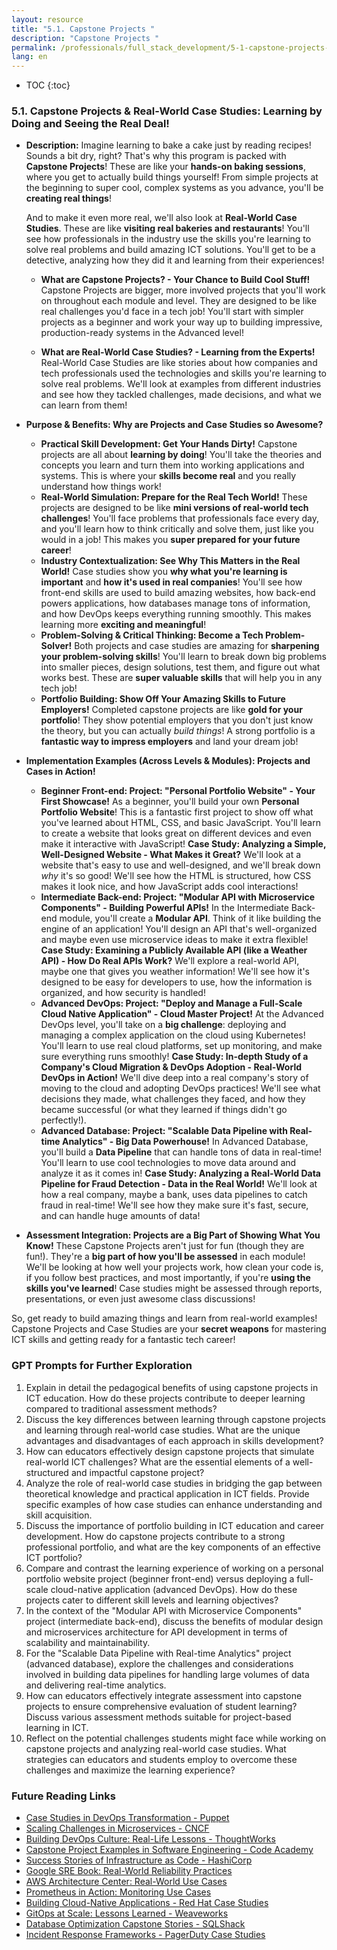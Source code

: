 ```yaml
---
layout: resource
title: "5.1. Capstone Projects "
description: "Capstone Projects "
permalink: /professionals/full_stack_development/5-1-capstone-projects-real-world-case-studies/
lang: en
---
```


* TOC
{:toc}


### 5.1. Capstone Projects & Real-World Case Studies:  Learning by Doing and Seeing the Real Deal!

*   **Description:**  Imagine learning to bake a cake just by reading recipes! Sounds a bit dry, right?  That's why this program is packed with **Capstone Projects**! These are like your **hands-on baking sessions**, where you get to actually build things yourself!  From simple projects at the beginning to super cool, complex systems as you advance, you'll be **creating real things**!

    And to make it even more real, we'll also look at **Real-World Case Studies**. These are like **visiting real bakeries and restaurants**! You'll see how professionals in the industry use the skills you're learning to solve real problems and build amazing ICT solutions. You'll get to be a detective, analyzing how they did it and learning from their experiences!

    *   **What are Capstone Projects? - Your Chance to Build Cool Stuff!** Capstone Projects are bigger, more involved projects that you'll work on throughout each module and level. They are designed to be like real challenges you'd face in a tech job! You'll start with simpler projects as a beginner and work your way up to building impressive, production-ready systems in the Advanced level!

    *   **What are Real-World Case Studies? -  Learning from the Experts!** Real-World Case Studies are like stories about how companies and tech professionals used the technologies and skills you're learning to solve real problems. We'll look at examples from different industries and see how they tackled challenges, made decisions, and what we can learn from them!

*   **Purpose & Benefits: Why are Projects and Case Studies so Awesome?**

    *   **Practical Skill Development: Get Your Hands Dirty!** Capstone projects are all about **learning by doing**!  You'll take the theories and concepts you learn and turn them into working applications and systems. This is where your **skills become real** and you really understand how things work!
    *   **Real-World Simulation: Prepare for the Real Tech World!**  These projects are designed to be like **mini versions of real-world tech challenges**! You'll face problems that professionals face every day, and you'll learn how to think critically and solve them, just like you would in a job! This makes you **super prepared for your future career**!
    *   **Industry Contextualization: See Why This Matters in the Real World!** Case studies show you **why what you're learning is important** and **how it's used in real companies**! You'll see how front-end skills are used to build amazing websites, how back-end powers applications, how databases manage tons of information, and how DevOps keeps everything running smoothly. This makes learning more **exciting and meaningful**!
    *   **Problem-Solving & Critical Thinking: Become a Tech Problem-Solver!**  Both projects and case studies are amazing for **sharpening your problem-solving skills**! You'll learn to break down big problems into smaller pieces, design solutions, test them, and figure out what works best. These are **super valuable skills** that will help you in any tech job!
    *   **Portfolio Building: Show Off Your Amazing Skills to Future Employers!**  Completed capstone projects are like **gold for your portfolio**! They show potential employers that you don't just know the theory, but you can actually *build things*!  A strong portfolio is a **fantastic way to impress employers** and land your dream job!

*   **Implementation Examples (Across Levels & Modules):  Projects and Cases in Action!**

    *   **Beginner Front-end:  Project: "Personal Portfolio Website" - Your First Showcase!**  As a beginner, you'll build your own **Personal Portfolio Website**!  This is a fantastic first project to show off what you've learned about HTML, CSS, and basic JavaScript.  You'll learn to create a website that looks great on different devices and even make it interactive with JavaScript!  **Case Study:  Analyzing a Simple, Well-Designed Website -  What Makes it Great?** We'll look at a website that's easy to use and well-designed, and we'll break down *why* it's so good! We'll see how the HTML is structured, how CSS makes it look nice, and how JavaScript adds cool interactions!
    *   **Intermediate Back-end: Project: "Modular API with Microservice Components" - Building Powerful APIs!**  In the Intermediate Back-end module, you'll create a **Modular API**.  Think of it like building the engine of an application! You'll design an API that's well-organized and maybe even use microservice ideas to make it extra flexible!  **Case Study: Examining a Publicly Available API (like a Weather API) -  How Do Real APIs Work?** We'll explore a real-world API, maybe one that gives you weather information!  We'll see how it's designed to be easy for developers to use, how the information is organized, and how security is handled!
    *   **Advanced DevOps: Project: "Deploy and Manage a Full-Scale Cloud Native Application" - Cloud Master Project!**  At the Advanced DevOps level, you'll take on a **big challenge**: deploying and managing a complex application on the cloud using Kubernetes! You'll learn to use real cloud platforms, set up monitoring, and make sure everything runs smoothly! **Case Study: In-depth Study of a Company's Cloud Migration & DevOps Adoption -  Real-World DevOps in Action!**  We'll dive deep into a real company's story of moving to the cloud and adopting DevOps practices! We'll see what decisions they made, what challenges they faced, and how they became successful (or what they learned if things didn't go perfectly!).
    *   **Advanced Database: Project: "Scalable Data Pipeline with Real-time Analytics" -  Big Data Powerhouse!**  In Advanced Database, you'll build a **Data Pipeline** that can handle tons of data in real-time! You'll learn to use cool technologies to move data around and analyze it as it comes in!  **Case Study: Analyzing a Real-World Data Pipeline for Fraud Detection -  Data in the Real World!** We'll look at how a real company, maybe a bank, uses data pipelines to catch fraud in real-time! We'll see how they make sure it's fast, secure, and can handle huge amounts of data!

*   **Assessment Integration: Projects are a Big Part of Showing What You Know!**  These Capstone Projects aren't just for fun (though they are fun!). They're a **big part of how you'll be assessed** in each module!  We'll be looking at how well your projects work, how clean your code is, if you follow best practices, and most importantly, if you're **using the skills you've learned**!  Case studies might be assessed through reports, presentations, or even just awesome class discussions!

So, get ready to build amazing things and learn from real-world examples! Capstone Projects and Case Studies are your **secret weapons** for mastering ICT skills and getting ready for a fantastic tech career!



### GPT Prompts for Further Exploration

1.  Explain in detail the pedagogical benefits of using capstone projects in ICT education. How do these projects contribute to deeper learning compared to traditional assessment methods?
2.  Discuss the key differences between learning through capstone projects and learning through real-world case studies. What are the unique advantages and disadvantages of each approach in skills development?
3.  How can educators effectively design capstone projects that simulate real-world ICT challenges?  What are the essential elements of a well-structured and impactful capstone project?
4.  Analyze the role of real-world case studies in bridging the gap between theoretical knowledge and practical application in ICT fields. Provide specific examples of how case studies can enhance understanding and skill acquisition.
5.  Discuss the importance of portfolio building in ICT education and career development. How do capstone projects contribute to a strong professional portfolio, and what are the key components of an effective ICT portfolio?
6.  Compare and contrast the learning experience of working on a personal portfolio website project (beginner front-end) versus deploying a full-scale cloud-native application (advanced DevOps). How do these projects cater to different skill levels and learning objectives?
7.  In the context of the "Modular API with Microservice Components" project (intermediate back-end), discuss the benefits of modular design and microservices architecture for API development in terms of scalability and maintainability.
8.  For the "Scalable Data Pipeline with Real-time Analytics" project (advanced database), explore the challenges and considerations involved in building data pipelines for handling large volumes of data and delivering real-time analytics.
9.  How can educators effectively integrate assessment into capstone projects to ensure comprehensive evaluation of student learning?  Discuss various assessment methods suitable for project-based learning in ICT.
10. Reflect on the potential challenges students might face while working on capstone projects and analyzing real-world case studies. What strategies can educators and students employ to overcome these challenges and maximize the learning experience?

### Future Reading Links

- [Case Studies in DevOps Transformation - Puppet](https://puppet.com/resources/case-studies/)
- [Scaling Challenges in Microservices - CNCF](https://www.cncf.io/)
- [Building DevOps Culture: Real-Life Lessons - ThoughtWorks](https://www.thoughtworks.com/insights)
- [Capstone Project Examples in Software Engineering - Code Academy](https://www.codecademy.com/resources/blog/)
- [Success Stories of Infrastructure as Code - HashiCorp](https://www.hashicorp.com/case-studies/)
- [Google SRE Book: Real-World Reliability Practices](https://sre.google/sre-book/)
- [AWS Architecture Center: Real-World Use Cases](https://aws.amazon.com/architecture/)
- [Prometheus in Action: Monitoring Use Cases](https://prometheus.io/community/success-stories/)
- [Building Cloud-Native Applications - Red Hat Case Studies](https://www.redhat.com/en/resources/success-stories)
- [GitOps at Scale: Lessons Learned - Weaveworks](https://www.weave.works/blog/)
- [Database Optimization Capstone Stories - SQLShack](https://www.sqlshack.com/)
- [Incident Response Frameworks - PagerDuty Case Studies](https://www.pagerduty.com/why-pagerduty/customers/)
